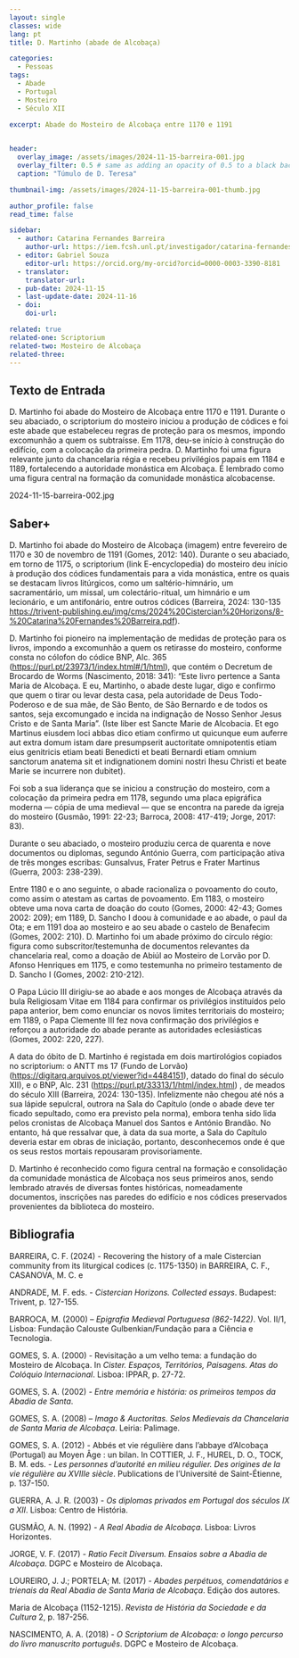 ```yaml
---
layout: single
classes: wide
lang: pt
title: D. Martinho (abade de Alcobaça)

categories:
  - Pessoas
tags:
  - Abade
  - Portugal
  - Mosteiro
  - Século XII

excerpt: Abade do Mosteiro de Alcobaça entre 1170 e 1191
  

header:
  overlay_image: /assets/images/2024-11-15-barreira-001.jpg
  overlay_filter: 0.5 # same as adding an opacity of 0.5 to a black background
  caption: "Túmulo de D. Teresa"

thumbnail-img: /assets/images/2024-11-15-barreira-001-thumb.jpg

author_profile: false
read_time: false

sidebar:
  - author: Catarina Fernandes Barreira
    author-url: https://iem.fcsh.unl.pt/investigador/catarina-fernandes-barreira/
  - editor: Gabriel Souza
    editor-url: https://orcid.org/my-orcid?orcid=0000-0003-3390-8181
  - translator: 
    translator-url:
  - pub-date: 2024-11-15
  - last-update-date: 2024-11-16
  - doi: 
    doi-url:

related: true
related-one: Scriptorium
related-two: Mosteiro de Alcobaça
related-three:  
---
```

## Texto de Entrada
D. Martinho foi abade do Mosteiro de Alcobaça entre 1170 e 1191. Durante o seu abaciado, o scriptorium do mosteiro iniciou a produção de códices e foi este abade que estabeleceu regras de proteção para os mesmos, impondo excomunhão a quem os subtraísse. Em 1178, deu-se início à construção do edifício, com a colocação da primeira pedra. D. Martinho foi uma figura relevante junto da chancelaria régia e recebeu privilégios papais em 1184 e 1189, fortalecendo a autoridade monástica em Alcobaça. É lembrado como uma figura central na formação da comunidade monástica alcobacense.

2024-11-15-barreira-002.jpg

## Saber+
D. Martinho foi abade do Mosteiro de Alcobaça (imagem) entre fevereiro de 1170 e 30 de novembro de 1191 (Gomes, 2012: 140). Durante o seu abaciado, em torno de 1175, o scriptorium (link E-encyclopedia) do mosteiro deu início à produção dos códices fundamentais para a vida monástica, entre os quais se destacam livros litúrgicos, como um saltério-himnário, um sacramentário, um missal, um colectário-ritual, um himnário e um lecionário, e um antifonário, entre outros códices (Barreira, 2024: 130-135 <https://trivent-publishing.eu/img/cms/2024%20Cistercian%20Horizons/8-%20Catarina%20Fernandes%20Barreira.pdf>). 

D. Martinho foi pioneiro na implementação de medidas de proteção para os livros, impondo a excomunhão a quem os retirasse do mosteiro, conforme consta no cólofon do códice BNP, Alc. 365 (<https://purl.pt/23973/1/index.html#/1/html>), que contém o Decretum de Brocardo de Worms (Nascimento, 2018: 341): “Este livro pertence a Santa Maria de Alcobaça. E eu, Martinho, o abade deste lugar, digo e confirmo que quem o tirar ou levar desta casa, pela autoridade de Deus Todo-Poderoso e de sua mãe, de São Bento, de São Bernardo e de todos os santos, seja excomungado e incida na indignação de Nosso Senhor Jesus Cristo e de Santa Maria”. (Iste liber est Sancte Marie de Alcobacia. Et ego Martinus eiusdem loci abbas dico etiam confirmo ut quicunque eum auferre aut extra domum istam dare presumpserit auctoritate <Dei> omnipotentis etiam eius genitricis etiam beati Benedicti et beati Bernardi etiam omnium sanctorum anatema sit et indignationem domini nostri Ihesu Christi et beate Marie se incurrere non dubitet).

Foi sob a sua liderança que se iniciou a construção do mosteiro, com a colocação da primeira pedra em 1178, segundo uma placa epigráfica moderna — cópia de uma medieval — que se encontra na parede da igreja do mosteiro (Gusmão, 1991: 22-23; Barroca, 2008: 417-419; Jorge, 2017: 83).

Durante o seu abaciado, o mosteiro produziu cerca de quarenta e nove documentos ou diplomas, segundo António Guerra, com participação ativa de três monges escribas: Gunsalvus, Frater Petrus e Frater Martinus (Guerra, 2003: 238-239). 

Entre 1180 e o ano seguinte, o abade racionaliza o povoamento do couto, como assim o atestam as cartas de povoamento. Em 1183, o mosteiro obteve uma nova carta de doação do couto (Gomes, 2000: 42-43; Gomes 2002: 209); em 1189, D. Sancho I doou à comunidade e ao abade, o paul da Ota; e em 1191 doa ao mosteiro e ao seu abade o castelo de Benafecim (Gomes, 2002: 210). D. Martinho foi um abade próximo do círculo régio: figura como subscritor/testemunha de documentos relevantes da chancelaria real, como a doação de Abiúl ao Mosteiro de Lorvão por D. Afonso Henriques em 1175, e como testemunha no primeiro testamento de D. Sancho I (Gomes, 2002: 210-212).

O Papa Lúcio III dirigiu-se ao abade e aos monges de Alcobaça através da bula Religiosam Vitae em 1184 para confirmar os privilégios instituídos pelo papa anterior, bem como enunciar os novos limites territoriais do mosteiro; em 1189, o Papa Clemente III fez nova confirmação dos privilégios e reforçou a autoridade do abade perante as autoridades eclesiásticas (Gomes, 2002: 220, 227).

A data do óbito de D. Martinho é registada em dois martirológios copiados no scriptorium: o ANTT ms 17 (Fundo de Lorvão) (<https://digitarq.arquivos.pt/viewer?id=4484151>), datado do final do século XII), e o BNP, Alc. 231 (<https://purl.pt/33313/1/html/index.html>) , de meados do século XIII (Barreira, 2024: 130-135). Infelizmente não chegou até nós a sua lápide sepulcral, outrora na Sala do Capítulo (onde o abade deve ter ficado sepultado, como era previsto pela norma), embora tenha sido lida pelos cronistas de Alcobaça Manuel dos Santos e António Brandão. No entanto, há que ressalvar que, à data da sua morte, a Sala do Capítulo deveria estar em obras de iniciação, portanto, desconhecemos onde é que os seus restos mortais repousaram provisoriamente.

D. Martinho é reconhecido como figura central na formação e consolidação da comunidade monástica de Alcobaça nos seus primeiros anos, sendo lembrado através de diversas fontes históricas, nomeadamente documentos, inscrições nas paredes do edifício e nos códices preservados provenientes da biblioteca do mosteiro.

## Bibliografia
BARREIRA, C. F. (2024) - Recovering the history of a male Cistercian community from its liturgical codices (c. 1175-1350) in BARREIRA, C. F., CASANOVA, M. C. e 

ANDRADE, M. F. eds. - *Cistercian Horizons. Collected essays*. Budapest: Trivent, p. 127-155.

BARROCA, M. (2000) – *Epigrafia Medieval Portuguesa (862-1422)*. Vol. II/1, Lisboa: Fundação Calouste Gulbenkian/Fundação para a Ciência e Tecnologia.

GOMES, S. A. (2000) - Revisitação a um velho tema: a fundação do Mosteiro de Alcobaça. In *Cister. Espaços, Territórios, Paisagens. Atas do Colóquio Internacional*. Lisboa: IPPAR, p. 27-72.

GOMES, S. A. (2002) - *Entre memória e história: os primeiros tempos da Abadia de Santa*.

GOMES, S. A. (2008) – *Imago & Auctoritas. Selos Medievais da Chancelaria de Santa Maria de Alcobaça*. Leiria: Palimage.

GOMES, S. A. (2012) - Abbés et vie régulière dans l’abbaye d’Alcobaça (Portugal) au Moyen Âge : un bilan. In COTTIER, J. F., HUREL, D. O., TOCK, B. M. eds. - *Les personnes d’autorité en milieu régulier. Des origines de la vie régulière au XVIIIe siècle*. Publications de l’Université de Saint-Étienne, p. 137-150. 

GUERRA, A. J. R. (2003) - *Os diplomas privados em Portugal dos séculos IX a XII*. Lisboa: Centro de História.

GUSMÃO, A. N. (1992) - *A Real Abadia de Alcobaça*. Lisboa: Livros Horizontes. 

JORGE, V. F. (2017) - *Ratio Fecit Diversum. Ensaios sobre a Abadia de Alcobaça*. DGPC e Mosteiro de Alcobaça. 

LOUREIRO, J. J.; PORTELA; M. (2017) - *Abades perpétuos, comendatários e trienais da Real Abadia de Santa Maria de Alcobaça*. Edição dos autores.

Maria de Alcobaça (1152-1215). *Revista de História da Sociedade e da Cultura* 2, p. 187-256.

NASCIMENTO, A. A. (2018) - *O Scriptorium de Alcobaça: o longo percurso do livro manuscrito português*. DGPC e Mosteiro de Alcobaça. 

